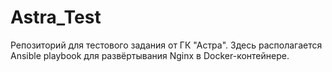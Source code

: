 # Astra_Test
Репозиторий для тестового задания от ГК "Астра".
Здесь располагается Ansible playbook для развёртывания Nginx в Docker-контейнере.
